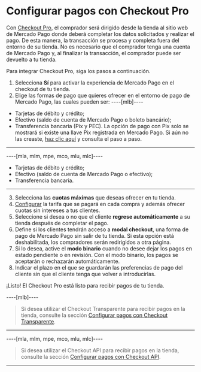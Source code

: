 # Configurar pagos con Checkout Pro
 
Con [Checkout Pro](/developers/es/docs/checkout-pro/landing), el comprador será dirigido desde la tienda al sitio web de Mercado Pago donde deberá completar los datos solicitados y realizar el pago. De esta manera, la transacción se procesa y completa fuera del entorno de su tienda. No es necesario que el comprador tenga una cuenta de Mercado Pago y, al finalizar la transacción, el comprador puede ser devuelto a tu tienda.
 
Para integrar Checkout Pro, siga los pasos a continuación.
 
1. Selecciona **Sí** para activar la experiencia de Mercado Pago en el checkout de tu tienda.
2. Elige las formas de pago que quieres ofrecer en el entorno de pago de Mercado Pago, las cuales pueden ser:
 ----[mlb]---- 
 * Tarjetas de débito y crédito;
 * Efectivo (saldo de cuenta de Mercado Pago o boleto bancário);
 * Transferencia bancaria (Pix y PEC). La opción de pago con Pix solo se mostrará si existe una llave Pix registrada en Mercado Pago. Si aún no las creaste, [haz clic aquí](https://www.youtube.com/watch?v=60tApKYVnkA) y consulta el paso a paso.
 ------------ 
----[mla, mlm, mpe, mco, mlu, mlc]---- 
 * Tarjetas de débito y crédito;
 * Efectivo (saldo de cuenta de Mercado Pago o efectivo);
 * Transferencia bancaria.
  ------------
3. Selecciona las **cuotas máximas** que deseas ofrecer en tu tienda.
4. [Configurar](https://www.mercadopago[FAKER][URL][DOMAIN]/costs-section#from-section=menu) la tarifa que se pagará en cada compra y además ofrecer cuotas sin intereses a tus clientes.
5. Seleccione si desea o no que el cliente **regrese automáticamente** a su tienda después de completar el pago.
6. Define si los clientes tendrán acceso a **modal checkout**, una forma de pago de Mercado Pago sin salir de tu tienda. Si esta opción está deshabilitada, los compradores serán redirigidos a otra página.
7. Si lo desea, active el **modo binario** cuando no desee dejar los pagos en estado pendiente o en revisión. Con el modo binario, los pagos se aceptarán o rechazarán automáticamente.
8. Indicar el plazo en el que se guardarán las preferencias de pago del cliente sin que el cliente tenga que volver a introducirlas.

¡Listo! El Checkout Pro está listo para recibir pagos de tu tienda.

----[mlb]----
> Si desea utilizar el Checkout Transparente para recibir pagos en la tienda, consulte la sección [Configurar pagos con Checkout Transparente](/developers/es/docs/prestashop/payment-configuration/checkout-api/introduction).
------------

----[mla, mlm, mpe, mco, mlu, mlc]----
> Si desea utilizar el Checkout API para recibir pagos en la tienda, consulte la sección [Configurar pagos con Checkout API](/developers/es/docs/prestashop/payment-configuration/checkout-api/introduction).
------------